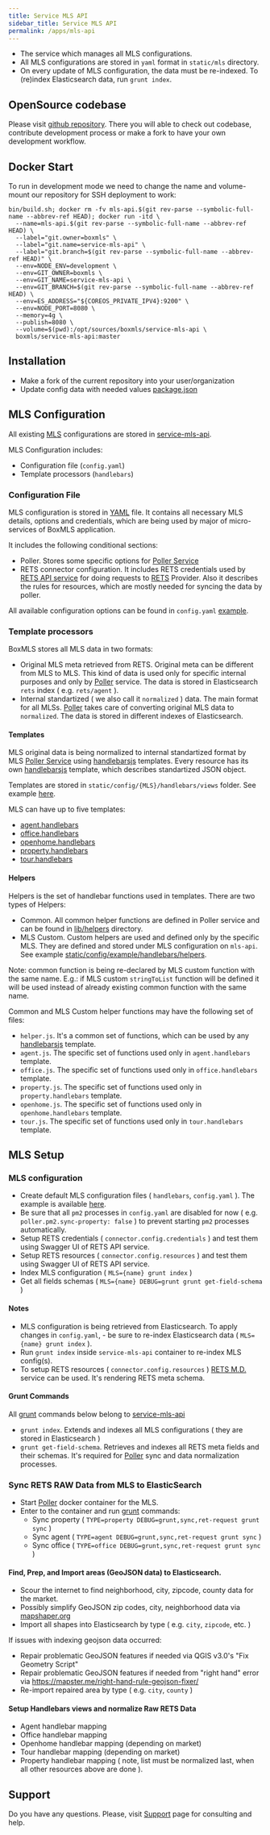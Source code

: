 ```yaml
---
title: Service MLS API
sidebar_title: Service MLS API
permalink: /apps/mls-api
---
```


* The service which manages all MLS configurations.
* All MLS configurations are stored in `yaml` format in `static/mls` directory.
* On every update of MLS configuration, the data must be re-indexed. To (re)index Elasticsearch data, run `grunt index`.

## OpenSource codebase

Please visit [github repository](https://github.com/boxmls/service-mls-api). There you will able to check out codebase, contribute development process 
or make a fork to have your own development workflow.

## Docker Start 

To run in development mode we need to change the name and volume-mount our repository for SSH deployment to work:

```
bin/build.sh; docker rm -fv mls-api.$(git rev-parse --symbolic-full-name --abbrev-ref HEAD); docker run -itd \
  --name=mls-api.$(git rev-parse --symbolic-full-name --abbrev-ref HEAD) \
  --label="git.owner=boxmls" \
  --label="git.name=service-mls-api" \
  --label="git.branch=$(git rev-parse --symbolic-full-name --abbrev-ref HEAD)" \
  --env=NODE_ENV=development \
  --env=GIT_OWNER=boxmls \
  --env=GIT_NAME=service-mls-api \
  --env=GIT_BRANCH=$(git rev-parse --symbolic-full-name --abbrev-ref HEAD) \
  --env=ES_ADDRESS="${COREOS_PRIVATE_IPV4}:9200" \
  --env=NODE_PORT=8080 \
  --memory=4g \
  --publish=8080 \
  --volume=$(pwd):/opt/sources/boxmls/service-mls-api \
  boxmls/service-mls-api:master
```


## Installation

* Make a fork of the current repository into your user/organization
* Update config data with needed values [package.json](https://github.com/boxmls/service-mls-api/blob/master/package.json#L14-L17)

## MLS Configuration

All existing [MLS](https://en.wikipedia.org/wiki/Multiple_listing_service) configurations are stored in [service-mls-api](https://github.com/boxmls/service-mls-api/tree/master/static/config).

MLS Configuration includes:
* Configuration file (`config.yaml`)
* Template processors (`handlebars`)

### Configuration File

MLS configuration is stored in [YAML](https://en.wikipedia.org/wiki/YAML) file. It contains all necessary MLS details, options and credentials, which are being used by major of micro-services of BoxMLS application.

It includes the following conditional sections:
* Poller. Stores some specific options for [Poller Service](https://github.com/boxmls/service-poller)
* RETS connector configuration. It includes RETS credentials used by [RETS API service](https://github.com/boxmls/service-rets-api) for doing requests to [RETS](https://en.wikipedia.org/wiki/Real_Estate_Transaction_Standard) Provider. Also it describes the rules for resources, which are mostly needed for syncing the data by poller.

All available configuration options can be found in `config.yaml` [example](https://github.com/boxmls/service-mls-api/tree/master/static/config/example/config.yaml).

### Template processors

BoxMLS stores all MLS data in two formats:
* Original MLS meta retrieved from RETS. Original meta can be different from MLS to MLS. This kind of data is used only for specific internal purposes and only by [Poller](https://github.com/boxmls/service-poller) service. The data is stored in Elasticsearch `rets` index ( e.g. `rets/agent` ).
* Internal standartized ( we also call it `normalized` ) data. The main format for all MLSs. [Poller](https://github.com/boxmls/service-poller) takes care of converting original MLS data to `normalized`. The data is stored in different indexes of Elasticsearch.

#### Templates

MLS original data is being normalized to internal standartized format by MLS [Poller Service](https://github.com/boxmls/service-poller) using [handlebarsjs](http://handlebarsjs.com/) templates. Every resource has its own [handlebarsjs](http://handlebarsjs.com/) template, which describes standartized JSON object.

Templates are stored in `static/config/{MLS}/handlebars/views` folder. See example [here](https://github.com/boxmls/service-mls-api/tree/master/static/config/example/handlebars/views).

MLS can have up to five templates:
* [agent.handlebars](https://github.com/boxmls/service-mls-api/tree/master/static/config/example/handlebars/views/agent.handlebars)
* [office.handlebars](https://github.com/boxmls/service-mls-api/tree/master/static/config/example/handlebars/views/office.handlebars)
* [openhome.handlebars](https://github.com/boxmls/service-mls-api/tree/master/static/config/example/handlebars/views/openhome.handlebars)
* [property.handlebars](https://github.com/boxmls/service-mls-api/tree/master/static/config/example/handlebars/views/property.handlebars)
* [tour.handlebars](https://github.com/boxmls/service-mls-api/tree/master/static/config/example/handlebars/views/tour.handlebars)

#### Helpers

Helpers is the set of handlebar functions used in templates. There are two types of Helpers:
* Common. All common helper functions are defined in Poller service and can be found in [lib/helpers](https://github.com/boxmls/service-poller/tree/master/lib/helpers) directory. 
* MLS Custom. Custom helpers are used and defined only by the specific MLS. They are defined and stored under MLS configuration on `mls-api`. See example [static/config/example/handlebars/helpers](https://github.com/boxmls/service-mls-api/tree/master/static/config/example/handlebars/helpers).

Note: common function is being re-declared by MLS custom function with the same name. E.g.: if MLS custom `stringToList` function will be defined it will be used instead of already existing common function with the same name.  

Common and MLS Custom helper functions may have the following set of files:
* `helper.js`. It's a common set of functions, which can be used by any [handlebarsjs](http://handlebarsjs.com/) template.
* `agent.js`. The specific set of functions used only in `agent.handlebars` template.
* `office.js`. The specific set of functions used only in `office.handlebars` template.
* `property.js`. The specific set of functions used only in `property.handlebars` template.
* `openhome.js`. The specific set of functions used only in `openhome.handlebars` template.
* `tour.js`. The specific set of functions used only in `tour.handlebars` template.


## MLS Setup

### MLS configuration

* Create default MLS configuration files ( `handlebars`, `config.yaml` ). The example is available [here](https://github.com/boxmls/service-mls-api/tree/master/static/config/example). 
* Be sure that all `pm2` processes in `config.yaml` are disabled for now ( e.g. `poller.pm2.sync-property: false` ) to prevent starting `pm2` processes automatically.
* Setup RETS credentials ( `connector.config.credentials` ) and test them using Swagger UI of RETS API service.
* Setup RETS resources ( `connector.config.resources` ) and test them using Swagger UI of RETS API service.
* Index MLS configuration ( `MLS={name} grunt index` )
* Get all fields schemas ( `MLS={name} DEBUG=grunt grunt get-field-schema` )

#### Notes

* MLS configuration is being retrieved from Elasticsearch. To apply changes in `config.yaml`, - be sure to re-index Elasticsearch data ( `MLS={name} grunt index` ).
* Run `grunt index` inside `service-mls-api` container to re-index MLS config(s).
* To setup RETS resources ( `connector.config.resources` ) [RETS M.D.](https://retsmd.com/index.php) service can be used. It's rendering RETS meta schema.

#### Grunt Commands

All [grunt](https://gruntjs.com/getting-started) commands below belong to [service-mls-api](https://github.com/boxmls/service-mls-api/blob/master/gruntfile.js)

* `grunt index`. Extends and indexes all MLS configurations ( they are stored in Elasticsearch )
* `grunt get-field-schema`. Retrieves and indexes all RETS meta fields and their schemas. It's required for [Poller](https://github.com/boxmls/service-poller) sync and data normalization processes.

### Sync RETS RAW Data from MLS to ElasticSearch

* Start [Poller](https://github.com/boxmls/service-poller) docker container for the MLS.
* Enter to the container and run [grunt](https://gruntjs.com/) commands:
    * Sync property ( `TYPE=property DEBUG=grunt,sync,ret-request grunt sync` )
    * Sync agent ( `TYPE=agent DEBUG=grunt,sync,ret-request grunt sync` )
    * Sync office ( `TYPE=office DEBUG=grunt,sync,ret-request grunt sync` )

#### Find, Prep, and Import areas (GeoJSON data) to Elasticsearch.

* Scour the internet to find neighborhood, city, zipcode, county data for the market.
* Possibly simplify GeoJSON zip codes, city, neighborhood data via [mapshaper.org](https://mapshaper.org/)
* Import all shapes into Elasticsearch by type ( e.g. `city`, `zipcode`, etc. )

If issues with indexing geojson data occurred:
* Repair problematic GeoJSON features if needed via QGIS v3.0's "Fix Geometry Script"
* Repair problematic GeoJSON features if needed from "right hand" error via https://mapster.me/right-hand-rule-geojson-fixer/
* Re-import repaired area by type ( e.g. `city`, `county` )

#### Setup Handlebars views and normalize Raw RETS Data

* Agent handlebar mapping
* Office handlebar mapping
* Openhome handlebar mapping (depending on market)
* Tour handlebar mapping (depending on market)
* Property handlebar mapping ( note, list must be normalized last, when all other resources above are done ).

## Support

Do you have any questions. Please, visit [Support](https://boxmls.github.io/support) page for consulting and help.